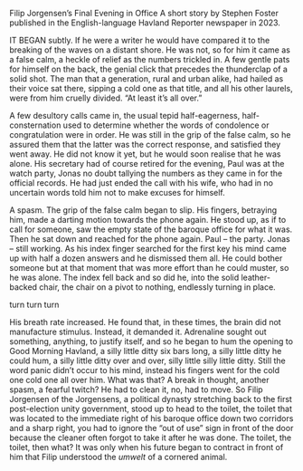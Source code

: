 Filip Jorgensen’s Final Evening in Office
A short story by Stephen Foster published in the English-language Havland Reporter newspaper in 2023.

IT BEGAN subtly. If he were a writer he would have compared it to the breaking of the waves on a distant shore. He was not, so for him it came as a false calm, a heckle of relief as the numbers trickled in. A few gentle pats for himself on the back, the genial click that precedes the thunderclap of a solid shot. The man that a generation, rural and urban alike, had hailed as their voice sat there, sipping a cold one as that title, and all his other laurels, were from him cruelly divided. “At least it’s all over.”

A few desultory calls came in, the usual tepid half-eagerness, half-consternation used to determine whether the words of condolence or congratulation were in order. He was still in the grip of the false calm, so he assured them that the latter was the correct response, and satisfied they went away. He did not know it yet, but he would soon realise that he was alone. His secretary had of course retired for the evening, Paul was at the watch party, Jonas no doubt tallying the numbers as they came in for the official records. He had just ended the call with his wife, who had in no uncertain words told him not to make excuses for himself.

A spasm. The grip of the false calm began to slip. His fingers, betraying him, made a darting motion towards the phone again. He stood up, as if to call for someone, saw the empty state of the baroque office for what it was. Then he sat down and reached for the phone again. Paul – the party. Jonas – still working. As his index finger searched for the first key his mind came up with half a dozen answers and he dismissed them all. He could bother someone but at that moment that was more effort than he could muster, so he was alone. The index fell back and so did he, into the solid leather-backed chair, the chair on a pivot to nothing, endlessly turning in place.

turn turn turn

His breath rate increased. He found that, in these times, the brain did not manufacture stimulus. Instead, it demanded it. Adrenaline sought out something, anything, to justify itself, and so he began to hum the opening to Good Morning Havland, a silly little ditty six bars long, a silly little ditty he could hum, a silly little ditty over and over, silly little silly little ditty. Still the word panic didn’t occur to his mind, instead his fingers went for the cold one cold one all over him. What was that? A break in thought, another spasm, a fearful twitch? He had to clean it, no, had to move. So Filip Jorgensen of the Jorgensens, a political dynasty stretching back to the first post-election unity government, stood up to head to the toilet, the toilet that was located to the immediate right of his baroque office down two corridors and a sharp right, you had to ignore the “out of use” sign in front of the door because the cleaner often forgot to take it after he was done. The toilet, the toilet, then what? It was only when his future began to contract in front of him that Filip understood the *umwelt* of a cornered animal.
